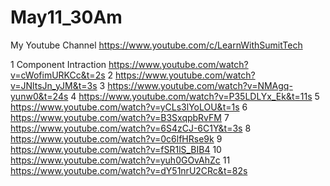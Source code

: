 # May11_30Am

My Youtube Channel https://www.youtube.com/c/LearnWithSumitTech

1 Component Intraction https://www.youtube.com/watch?v=cWofimURKCc&t=2s 2 https://www.youtube.com/watch?v=JNltsJn_yJM&t=3s 3 https://www.youtube.com/watch?v=NMAgq-yunw0&t=24s 4 https://www.youtube.com/watch?v=P35LDLYx_Ek&t=11s 5 https://www.youtube.com/watch?v=yCLs3lYoLOU&t=1s 6 https://www.youtube.com/watch?v=B3SxqpbRvFM 7 https://www.youtube.com/watch?v=6S4zCJ-6C1Y&t=3s 8 https://www.youtube.com/watch?v=0c6lfHRse9k 9 https://www.youtube.com/watch?v=fSR1lS_BIB4 10 https://www.youtube.com/watch?v=yuh0GOvAhZc 11 https://www.youtube.com/watch?v=dY51nrU2CRc&t=82s 
